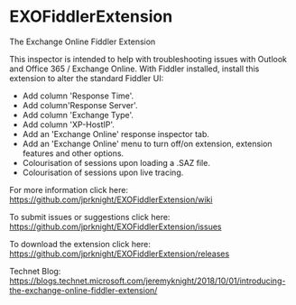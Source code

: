 # EXOFiddlerExtension
The Exchange Online Fiddler Extension

This inspector is intended to help with troubleshooting issues with Outlook and Office 365 / Exchange Online. With Fiddler installed, install this extension to alter the standard Fiddler UI:

* Add column 'Response Time'.
* Add column'Response Server'.
* Add column 'Exchange Type'.
* Add column 'XP-HostIP'.
* Add an 'Exchange Online' response inspector tab.
* Add an 'Exchange Online' menu to turn off/on extension, extension features and other options.
* Colourisation of sessions upon loading a .SAZ file.
* Colourisation of sessions upon live tracing.

For more information click here: https://github.com/jprknight/EXOFiddlerExtension/wiki

To submit issues or suggestions click here: https://github.com/jprknight/EXOFiddlerExtension/issues

To download the extension click here: https://github.com/jprknight/EXOFiddlerExtension/releases

Technet Blog: https://blogs.technet.microsoft.com/jeremyknight/2018/10/01/introducing-the-exchange-online-fiddler-extension/
